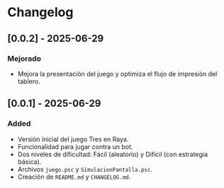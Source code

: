 # Changelog

## [0.0.2] - 2025-06-29

### Mejorado
- Mejora la presentación del juego y optimiza el flujo de impresión del tablero.

## [0.0.1] - 2025-06-29

### Added
- Versión inicial del juego Tres en Raya.
- Funcionalidad para jugar contra un bot.
- Dos niveles de dificultad: Fácil (aleatorio) y Difícil (con estrategia básica).
- Archivos `juego.psc` y `SimulacionPantalla.psc`.
- Creación de `README.md` y `CHANGELOG.md`.
